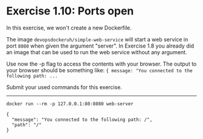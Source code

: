 # Exercise 1.10: Ports open

In this exercise, we won't create a new Dockerfile.

The image `devopsdockeruh/simple-web-service` will start a web service in port `8080` when given the argument "server". In Exercise 1.8 you already did an image that can be used to run the web service without any argument.

Use now the -p flag to access the contents with your browser. The output to your browser should be something like: `{ message: "You connected to the following path: ...`

Submit your used commands for this exercise.

---
```
docker run --rm -p 127.0.0.1:80:8080 web-server
```
```
{
  "message": "You connected to the following path: /",
  "path": "/"
}
```
